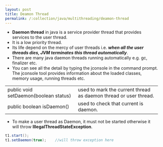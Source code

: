 ```yaml
---
layout: post
title: Deamon Thread
permalink: /:collection/java/multithreading/deamon-thread
---
```



* **Daemon thread** in java is a service provider thread that provides services to the user thread. 
* It is a low priority thread.
* Its life depend on the mercy of user threads i.e. ***when all the user threads dies, JVM terminates this thread automatically***. 
* There are many java daemon threads running automatically e.g. gc, finalizer etc. 
* You can see all the detail by typing the jconsole in the command prompt. The jconsole tool provides information about the loaded classes, memory usage, running threads etc.

|||
---|---
public void setDaemon(boolean status)|used to mark the current thread as daemon thread or user thread.
public boolean isDaemon()|used to check that current is daemon.

* To make a user thread as Daemon, it must not be started otherwise it will throw **IllegalThreadStateException**. 

```java
t1.start();
t1.setDaemon(true);    //will throw exception here  
```
